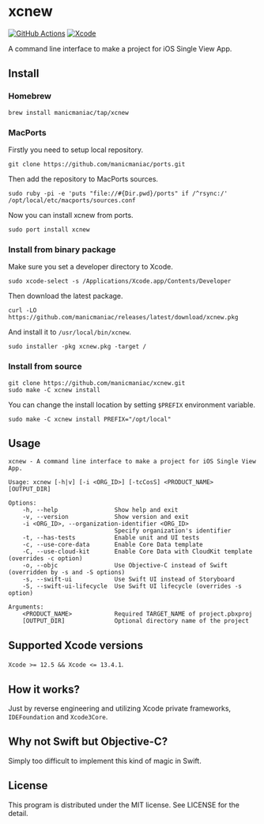 xcnew
=====

[![GitHub Actions](https://github.com/manicmaniac/xcnew/actions/workflows/test.yml/badge.svg)](https://github.com/manicmaniac/xcnew/actions/workflows/test.yml)
[![Xcode](https://img.shields.io/badge/xcode-12%20%7C%2013-blue)](https://github.com/manicmaniac/xcnew#supported-xcode-versions)

A command line interface to make a project for iOS Single View App.

Install
-------

### Homebrew

    brew install manicmaniac/tap/xcnew

### MacPorts

Firstly you need to setup local repository.

    git clone https://github.com/manicmaniac/ports.git

Then add the repository to MacPorts sources.

    sudo ruby -pi -e 'puts "file://#{Dir.pwd}/ports" if /^rsync:/' /opt/local/etc/macports/sources.conf

Now you can install xcnew from ports.

    sudo port install xcnew

### Install from binary package

Make sure you set a developer directory to Xcode.

    sudo xcode-select -s /Applications/Xcode.app/Contents/Developer

Then download the latest package.

    curl -LO https://github.com/manicmaniac/releases/latest/download/xcnew.pkg

And install it to `/usr/local/bin/xcnew`.

    sudo installer -pkg xcnew.pkg -target /

### Install from source

    git clone https://github.com/manicmaniac/xcnew.git
    sudo make -C xcnew install

You can change the install location by setting `$PREFIX` environment variable.

    sudo make -C xcnew install PREFIX="/opt/local"

Usage
-----

<!-- xml2c:start -->
    xcnew - A command line interface to make a project for iOS Single View App.

    Usage: xcnew [-h|v] [-i <ORG_ID>] [-tcCosS] <PRODUCT_NAME> [OUTPUT_DIR]

    Options:
        -h, --help                Show help and exit
        -v, --version             Show version and exit
        -i <ORG_ID>, --organization-identifier <ORG_ID>
                                  Specify organization's identifier
        -t, --has-tests           Enable unit and UI tests
        -c, --use-core-data       Enable Core Data template
        -C, --use-cloud-kit       Enable Core Data with CloudKit template (overrides -c option)
        -o, --objc                Use Objective-C instead of Swift (overridden by -s and -S options)
        -s, --swift-ui            Use Swift UI instead of Storyboard
        -S, --swift-ui-lifecycle  Use Swift UI lifecycle (overrides -s option)

    Arguments:
        <PRODUCT_NAME>            Required TARGET_NAME of project.pbxproj
        [OUTPUT_DIR]              Optional directory name of the project
<!-- xml2c:end -->

Supported Xcode versions
------------------------

`Xcode >= 12.5 && Xcode <= 13.4.1`.

How it works?
-------------

Just by reverse engineering and utilizing Xcode private frameworks, `IDEFoundation` and `Xcode3Core`.

Why not Swift but Objective-C?
------------------------------

Simply too difficult to implement this kind of magic in Swift.

License
-------

This program is distributed under the MIT license.
See LICENSE for the detail.
